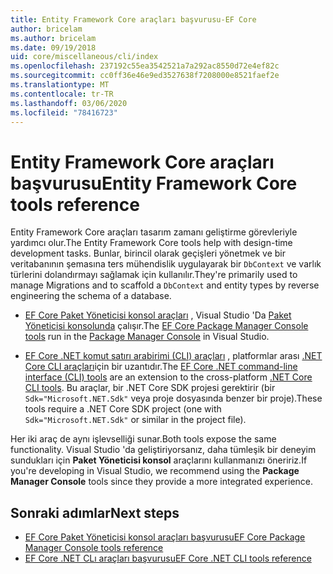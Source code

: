 ```yaml
---
title: Entity Framework Core araçları başvurusu-EF Core
author: bricelam
ms.author: bricelam
ms.date: 09/19/2018
uid: core/miscellaneous/cli/index
ms.openlocfilehash: 237192c55ea3542521a7a292ac8550d72e4ef82c
ms.sourcegitcommit: cc0ff36e46e9ed3527638f7208000e8521faef2e
ms.translationtype: MT
ms.contentlocale: tr-TR
ms.lasthandoff: 03/06/2020
ms.locfileid: "78416723"
---
```

# <a name="entity-framework-core-tools-reference"></a><span data-ttu-id="d0efb-102">Entity Framework Core araçları başvurusu</span><span class="sxs-lookup"><span data-stu-id="d0efb-102">Entity Framework Core tools reference</span></span>

<span data-ttu-id="d0efb-103">Entity Framework Core araçları tasarım zamanı geliştirme görevleriyle yardımcı olur.</span><span class="sxs-lookup"><span data-stu-id="d0efb-103">The Entity Framework Core tools help with design-time development tasks.</span></span> <span data-ttu-id="d0efb-104">Bunlar, birincil olarak geçişleri yönetmek ve bir veritabanının şemasına ters mühendislik uygulayarak bir `DbContext` ve varlık türlerini dolandırmayı sağlamak için kullanılır.</span><span class="sxs-lookup"><span data-stu-id="d0efb-104">They're primarily used to manage Migrations and to scaffold a `DbContext` and entity types by reverse engineering the schema of a database.</span></span>

* <span data-ttu-id="d0efb-105">[EF Core Paket Yöneticisi konsol araçları](powershell.md) , Visual Studio 'Da [Paket Yöneticisi konsolunda](https://docs.microsoft.com/nuget/tools/package-manager-console) çalışır.</span><span class="sxs-lookup"><span data-stu-id="d0efb-105">The [EF Core Package Manager Console tools](powershell.md) run in the [Package Manager Console](https://docs.microsoft.com/nuget/tools/package-manager-console) in Visual Studio.</span></span>

* <span data-ttu-id="d0efb-106">[EF Core .NET komut satırı arabirimi (CLI) araçları](dotnet.md) , platformlar arası [.NET Core CLI araçları](https://docs.microsoft.com/dotnet/core/tools/)için bir uzantıdır.</span><span class="sxs-lookup"><span data-stu-id="d0efb-106">The [EF Core .NET command-line interface (CLI) tools](dotnet.md) are an extension to the cross-platform [.NET Core CLI tools](https://docs.microsoft.com/dotnet/core/tools/).</span></span> <span data-ttu-id="d0efb-107">Bu araçlar, bir .NET Core SDK projesi gerektirir (bir `Sdk="Microsoft.NET.Sdk"` veya proje dosyasında benzer bir proje).</span><span class="sxs-lookup"><span data-stu-id="d0efb-107">These tools require a .NET Core SDK project (one with `Sdk="Microsoft.NET.Sdk"` or similar in the project file).</span></span>

<span data-ttu-id="d0efb-108">Her iki araç de aynı işlevselliği sunar.</span><span class="sxs-lookup"><span data-stu-id="d0efb-108">Both tools expose the same functionality.</span></span> <span data-ttu-id="d0efb-109">Visual Studio 'da geliştiriyorsanız, daha tümleşik bir deneyim sundukları için **Paket Yöneticisi konsol** araçlarını kullanmanızı öneririz.</span><span class="sxs-lookup"><span data-stu-id="d0efb-109">If you're developing in Visual Studio, we recommend using the **Package Manager Console** tools since they provide a more integrated experience.</span></span>

## <a name="next-steps"></a><span data-ttu-id="d0efb-110">Sonraki adımlar</span><span class="sxs-lookup"><span data-stu-id="d0efb-110">Next steps</span></span>

* [<span data-ttu-id="d0efb-111">EF Core Paket Yöneticisi konsol araçları başvurusu</span><span class="sxs-lookup"><span data-stu-id="d0efb-111">EF Core Package Manager Console tools reference</span></span>](powershell.md)
* [<span data-ttu-id="d0efb-112">EF Core .NET CLı araçları başvurusu</span><span class="sxs-lookup"><span data-stu-id="d0efb-112">EF Core .NET CLI tools reference</span></span>](dotnet.md)
